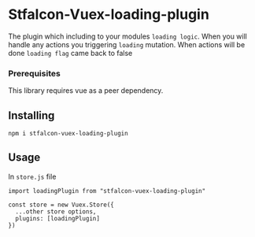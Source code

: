 # Stfalcon-Vuex-loading-plugin

The plugin which including to your modules `loading logic`. When you will handle any actions you triggering `loading` mutation. When actions will be done `loading flag` came back to false

### Prerequisites

This library requires vue as a peer dependency.

## Installing

```shell
npm i stfalcon-vuex-loading-plugin
```

## Usage

In `store.js` file

```
import loadingPlugin from "stfalcon-vuex-loading-plugin"

const store = new Vuex.Store({
  ...other store options,
  plugins: [loadingPlugin]
})
```
